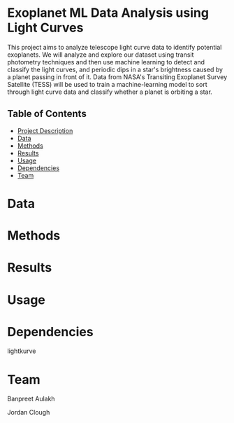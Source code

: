 # Exoplanet ML Data Analysis using Light Curves
This project aims to analyze telescope light curve data to identify potential exoplanets. We will analyze and explore our dataset using transit photometry techniques and then use machine learning to detect and classify the light curves, and periodic dips in a star's brightness caused by a planet passing in front of it. Data from NASA's Transiting Exoplanet Survey Satellite (TESS) will be used to train a machine-learning model to sort through light curve data and classify whether a planet is orbiting a star.

## Table of Contents
- [Project Description](#project-description)
- [Data](#data)
- [Methods](#methods)
- [Results](#results)
- [Usage](#usage)
- [Dependencies](#dependencies)
- [Team](#team)

# Data

# Methods 

# Results

# Usage

# Dependencies
lightkurve 


# Team

Banpreet Aulakh 

Jordan Clough 
